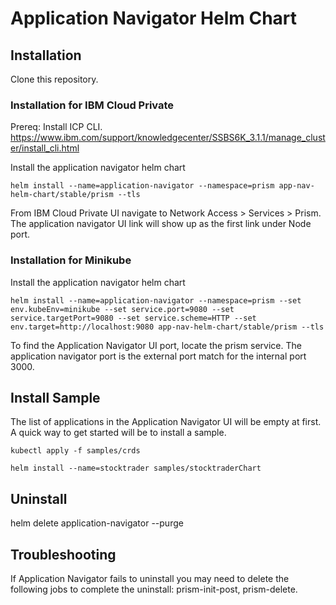 # Application Navigator Helm Chart


## Installation

Clone this repository.

### Installation for IBM Cloud Private

Prereq: Install ICP CLI. https://www.ibm.com/support/knowledgecenter/SSBS6K_3.1.1/manage_cluster/install_cli.html

Install the application navigator helm chart

`helm install --name=application-navigator --namespace=prism app-nav-helm-chart/stable/prism --tls`

From IBM Cloud Private UI navigate to Network Access > Services > Prism.  The application navigator UI link will show up as the first link under Node port. 

### Installation for Minikube

Install the application navigator helm chart

`helm install --name=application-navigator --namespace=prism --set env.kubeEnv=minikube --set service.port=9080 --set service.targetPort=9080 --set service.scheme=HTTP --set env.target=http://localhost:9080 app-nav-helm-chart/stable/prism --tls`

To find the Application Navigator UI port, locate the prism service.  The application navigator port is the external port match for the internal port 3000.  

## Install Sample

The list of applications in the Application Navigator UI will be empty at first.  A quick way to get started will be to install a sample.

`kubectl apply -f samples/crds`

`helm install --name=stocktrader samples/stocktraderChart`

## Uninstall

helm delete application-navigator --purge

## Troubleshooting

If Application Navigator fails to uninstall you may need to delete the following jobs to complete the uninstall: prism-init-post, prism-delete.
